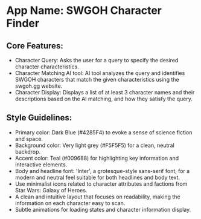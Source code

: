 # **App Name**: SWGOH Character Finder

## Core Features:

- Character Query: Asks the user for a query to specify the desired character characteristics.
- Character Matching AI tool: AI tool analyzes the query and identifies SWGOH characters that match the given characteristics using the swgoh.gg website.
- Character Display: Displays a list of at least 3 character names and their descriptions based on the AI matching, and how they satisfy the query.

## Style Guidelines:

- Primary color: Dark Blue (#4285F4) to evoke a sense of science fiction and space.
- Background color: Very light grey (#F5F5F5) for a clean, neutral backdrop.
- Accent color: Teal (#009688) for highlighting key information and interactive elements.
- Body and headline font: 'Inter', a grotesque-style sans-serif font, for a modern and neutral feel suitable for both headlines and body text.
- Use minimalist icons related to character attributes and factions from Star Wars: Galaxy of Heroes.
- A clean and intuitive layout that focuses on readability, making the information on each character easy to scan.
- Subtle animations for loading states and character information display.